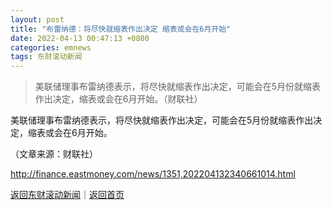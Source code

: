 ```yaml
---
layout: post
title: "布雷纳德：将尽快就缩表作出决定 缩表或会在6月开始"
date: 2022-04-13 00:47:13 +0800
categories: emnews
tags: 东财滚动新闻
---
```

> 美联储理事布雷纳德表示，将尽快就缩表作出决定，可能会在5月份就缩表作出决定，缩表或会在6月开始。（财联社）

<p>美联储理事布雷纳德表示，将尽快就缩表作出决定，可能会在5月份就缩表作出决定，缩表或会在6月开始。 </p><p class="em_media">（文章来源：财联社）</p>

<http://finance.eastmoney.com/news/1351,202204132340661014.html>

[返回东财滚动新闻](//finews.withounder.com/emnews/)｜[返回首页](//finews.withounder.com/)